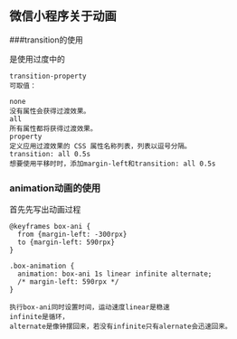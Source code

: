 ## 微信小程序关于动画


###transition的使用

是使用过度中的


	transition-property
	可取值：
	
	none
	没有属性会获得过渡效果。
	all
	所有属性都将获得过渡效果。
	property
	定义应用过渡效果的 CSS 属性名称列表，列表以逗号分隔。
	transition: all 0.5s
	想要使用平移时时，添加margin-left和transition: all 0.5s

### animation动画的使用

首先先写出动画过程

	@keyframes box-ani {
	  from {margin-left: -300rpx}
	  to {margin-left: 590rpx}
	}

	.box-animation {
	  animation: box-ani 1s linear infinite alternate;
	  /* margin-left: 590rpx */
	}
	
	执行box-ani同时设置时间，运动速度linear是稳速
	infinite是循环，
	alternate是像钟摆回来，若没有infinite只有alernate会迅速回来。